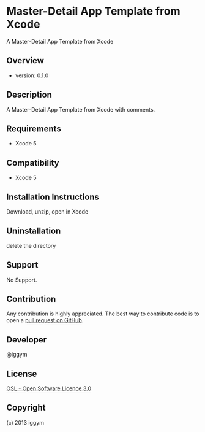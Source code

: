 Master-Detail App Template from Xcode
=====================
A Master-Detail App Template from Xcode

Overview
--------
- version: 0.1.0


Description
-----------
A Master-Detail App Template from Xcode with comments.

Requirements
------------
- Xcode 5

Compatibility
-------------
- Xcode 5

Installation Instructions
-------------------------
Download, unzip, open in Xcode

Uninstallation
--------------
delete the directory

Support
-------
No Support.

Contribution
------------
Any contribution is highly appreciated. The best way to contribute code is to open a [pull request on GitHub](https://help.github.com/articles/using-pull-requests).

Developer
---------
@iggym

License
-------
[OSL - Open Software Licence 3.0](http://opensource.org/licenses/osl-3.0.php)

Copyright
---------
(c) 2013 iggym
